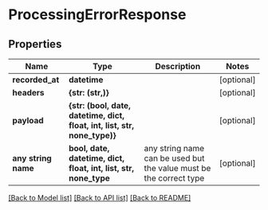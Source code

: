 # ProcessingErrorResponse


## Properties
Name | Type | Description | Notes
------------ | ------------- | ------------- | -------------
**recorded_at** | **datetime** |  | [optional] 
**headers** | **{str: (str,)}** |  | [optional] 
**payload** | **{str: (bool, date, datetime, dict, float, int, list, str, none_type)}** |  | [optional] 
**any string name** | **bool, date, datetime, dict, float, int, list, str, none_type** | any string name can be used but the value must be the correct type | [optional]

[[Back to Model list]](../README.md#documentation-for-models) [[Back to API list]](../README.md#documentation-for-api-endpoints) [[Back to README]](../README.md)


